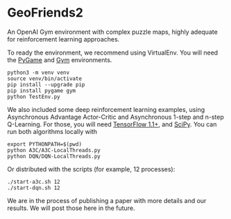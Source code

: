 # GeoFriends2
An OpenAI Gym environment with complex puzzle maps, highly adequate for reinforcement learning approaches.

To ready the environment, we recommend using VirtualEnv. You will need the [PyGame](https://www.pygame.org/news) and [Gym](https://github.com/openai/gym) environments.

    python3 -m venv venv
    source venv/bin/activate
    pip install --upgrade pip
    pip install pygame gym
    python TestEnv.py

We also included some deep reinforcement learning examples, using Asynchronous Advantage Actor-Critic and Asynchronous 1-step and n-step Q-Learning. For those, you will need [TensorFlow 1.1+](https://www.tensorflow.org/), and [SciPy](https://www.scipy.org/). You can run both algorithms locally with
  
    export PYTHONPATH=$(pwd)
    python A3C/A3C-LocalThreads.py
    python DQN/DQN-LocalThreads.py

Or distributed with the scripts (for example, 12 processes):

    ./start-a3c.sh 12
    ./start-dqn.sh 12

We are in the process of publishing a paper with more details and our results. We will post those here in the future.
